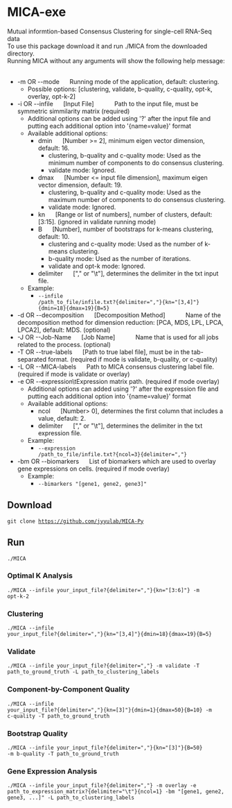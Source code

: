 # MICA-exe

Mutual informtion-based Consensus Clustering for single-cell RNA-Seq data<br/>
To use this package download it and run ./MICA from the downloaded directory.<br />
Running MICA without any arguments will show the following help message:<br /><br />

* -m OR --mode&nbsp;&nbsp;&nbsp;&nbsp;&nbsp;&nbsp;Running mode of the application, default: clustering.<br/>
  * Possible options: [clustering, validate, b-quality, c-quality, opt-k, overlay, opt-k-2]<br/>
* -i OR --infile&nbsp;&nbsp;&nbsp;&nbsp;&nbsp;&nbsp;[Input File]&nbsp;&nbsp;&nbsp;&nbsp;&nbsp;&nbsp;&nbsp;&nbsp;&nbsp;&nbsp;&nbsp;&nbsp;Path to the input file, must be symmetric simmilarity matrix (required)<br/>
  * Additional options can be added using '?' after the input file and putting each additional option into '{name=value}' format<br/>
  * Available additional options:<br/>
    * dmin&nbsp;&nbsp;&nbsp;&nbsp;&nbsp;&nbsp;[Number >= 2], minimum eigen vector dimension, default: 16.<br/>
      * clustering, b-quality and c-quality mode: Used as the minimum number of components to do consensus clustering.<br/>
      * validate mode: Ignored.<br/>
    * dmax&nbsp;&nbsp;&nbsp;&nbsp;&nbsp;&nbsp;[Number <= input file dimension], maximum eigen vector dimension, default: 19.<br/>
      * clustering, b-quality and c-quality mode: Used as the maximum number of components to do consensus clustering.<br/>
      * validate mode: Ignored.</br>
    * kn&nbsp;&nbsp;&nbsp;&nbsp;&nbsp;&nbsp;[Range or list of numbers], number of clusters, default: [3:15]. (ignored in validate running mode)<br/>
    * B&nbsp;&nbsp;&nbsp;&nbsp;&nbsp;&nbsp;[Number], number of bootstraps for k-means clustering, default: 10.<br/>
      * clustering and c-quality mode: Used as the number of k-means clustering.<br/>
      * b-quality mode: Used as the number of iterations.<br/>
      * validate and opt-k mode: Ignored.<br/>
    * delimiter&nbsp;&nbsp;&nbsp;&nbsp;&nbsp;&nbsp;["," or "\t"], determines the delimiter in the txt input file.<br/>
  * Example:<br/>
    * <code>--infile /path_to_file/infile.txt?{delimiter=","}{kn="[3,4]"}{dmin=18}{dmax=19}{B=5}</code><br/>
* -d OR --decomposition&nbsp;&nbsp;&nbsp;&nbsp;&nbsp;&nbsp;[Decomposition Method]&nbsp;&nbsp;&nbsp;&nbsp;&nbsp;&nbsp;&nbsp;&nbsp;&nbsp;&nbsp;&nbsp;&nbsp;Name of the decomposition method for dimension reduction: [PCA, MDS, LPL, LPCA, LPCA2], default: MDS. (optional)<br/>
* -J OR --Job-Name&nbsp;&nbsp;&nbsp;&nbsp;&nbsp;&nbsp;[Job Name]&nbsp;&nbsp;&nbsp;&nbsp;&nbsp;&nbsp;&nbsp;&nbsp;&nbsp;&nbsp;&nbsp;&nbsp;Name that is used for all jobs related to the process. (optional)<br/>
* -T OR --true-labels&nbsp;&nbsp;&nbsp;&nbsp;&nbsp;&nbsp;[Path to true label file], must be in the tab-separated format. (required if mode is validate, b-quality, or c-quality)<br/>
* -L OR --MICA-labels&nbsp;&nbsp;&nbsp;&nbsp;&nbsp;&nbsp;Path to MICA consensus clustering label file. (required if mode is validate or overlay)<br/>
* -e OR --expression\tExpression matrix path. (required if mode overlay)<br/>
  * Additional options can added using '?' after the expression file and putting each additional option into '{name=value}' format<br/>
  * Available additional options:<br/>
    * ncol&nbsp;&nbsp;&nbsp;&nbsp;&nbsp;&nbsp;[Number> 0], determines the first column that includes a value, default: 2.<br/>
    * delimiter&nbsp;&nbsp;&nbsp;&nbsp;&nbsp;&nbsp;["," or "\t"], determines the delimiter in the txt expression file.<br/>
  * Example:<br/>
    * <code>--expression /path_to_file/infile.txt?{ncol=3}{delimiter=","}</code><br/>
* -bm OR --biomarkers&nbsp;&nbsp;&nbsp;&nbsp;&nbsp;&nbsp;List of biomarkers which are used to overlay gene expressions on cells. (required if mode overlay)<br/>
  * Example:<br/>
    * <code>--bimarkers "[gene1, gene2, gene3]"</code><br/>
		
## Download
<code>git clone https://github.com/jyyulab/MICA-Py</code>

## Run
<code>./MICA</code>

### Optimal K Analysis
<code>./MICA --infile your_input_file?{delimiter=","}{kn="[3:6]"} -m opt-k-2 </code>

### Clustering
<code>./MICA --infile your_input_file?{delimiter=","}{kn="[3,4]"}{dmin=18}{dmax=19}{B=5}</code>

### Validate
<code>./MICA --infile your_input_file?{delimiter=","} -m validate -T path_to_ground_truth -L path_to_clustering_labels </code>

### Component-by-Component Quality
<code>./MICA --infile your_input_file?{delimiter=","}{kn=[3]"}{dmin=1}{dmax=50}{B=10} -m c-quality -T path_to_ground_truth </code>

### Bootstrap Quality
<code>./MICA --infile your_input_file?{delimiter=","}{kn="[3]"}{B=50} -m b-quality -T path_to_ground_truth </code>

### Gene Expression Analysis
<code>./MICA --infile your_input_file?{delimiter=","} -m overlay -e path_to_expression_matrix?{delimiter="\t"}{ncol=1} -bm "[gene1, gene2, gene3, ...]" -L path_to_clustering_labels </code>

